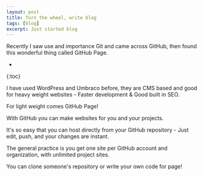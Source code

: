 ```yaml
---
layout: post
title: Turn the wheel, write blog
tags: [blog]
excerpt: Just started blog
---
```

Recently I saw use and importance Git and came across GitHub, then found this wonderful thing called GitHub Page.

* 
{:toc}

I have used WordPress and Umbraco before, they are CMS based and good for heavy weight websites - Faster development & Good built in SEO.

For light weight comes GitHub Page!

With GitHub you can make websites for you and your projects.

It's so easy that you can host directly from your GitHub repository - Just edit, push, and your changes are instant.

The general practice is you get one site per GitHub account and organization, with unlimited project sites.

You can clone someone's repository or write your own code for page!
